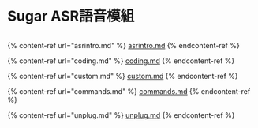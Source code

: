 # Sugar ASR語音模組

<figure><img src="https://files.gitbook.com/v0/b/gitbook-x-prod.appspot.com/o/spaces%2F6uJvpXC43onNIIwhMlWo%2Fuploads%2FAQmK3x9E3i33R9yQCBJi%2FASR_clean.png?alt=media&#x26;token=89b3b5bc-f1f7-48b7-8e46-d9e6017f7657" alt=""><figcaption></figcaption></figure>

{% content-ref url="asrintro.md" %}
[asrintro.md](asrintro.md)
{% endcontent-ref %}

{% content-ref url="coding.md" %}
[coding.md](coding.md)
{% endcontent-ref %}

{% content-ref url="custom.md" %}
[custom.md](custom.md)
{% endcontent-ref %}

{% content-ref url="commands.md" %}
[commands.md](commands.md)
{% endcontent-ref %}

{% content-ref url="unplug.md" %}
[unplug.md](unplug.md)
{% endcontent-ref %}
